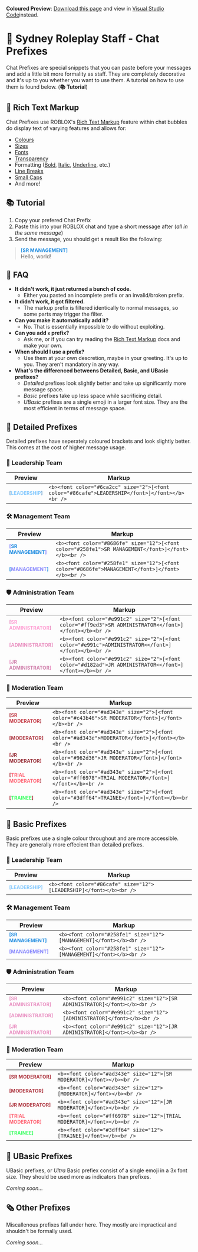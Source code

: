 **Coloured Preview**: [Download this page](https://raw.githubusercontent.com/badlydr4wn/srp-chat-prefixes/refs/heads/main/README.md) and view in [Visual Studio Code](https://code.visualstudio.com)instead.

# 🌴 Sydney Roleplay Staff - Chat Prefixes
Chat Prefixes are special snippets that you can paste before your messages and add a little bit more formality as staff. They are completely decorative and it's up to you whether you want to use them. A tutorial on how to use them is found below. (**📚 Tutorial**)

## 📑 Rich Text Markup
Chat Prefixes use ROBLOX's [Rich Text Markup](https://create.roblox.com/docs/ui/rich-text) feature within chat bubbles do display text of varying features and allows for:
- [Colours](https://create.roblox.com/docs/ui/rich-text#color)
- [Sizes](https://create.roblox.com/docs/ui/rich-text#size)
- [Fonts](https://create.roblox.com/docs/ui/rich-text#font-face)
- [Transparency](https://create.roblox.com/docs/ui/rich-text#transparency)
- Formatting ([Bold](https://create.roblox.com/docs/ui/rich-text#bold), [Italic](https://create.roblox.com/docs/ui/rich-text#italic), [Underline](https://create.roblox.com/docs/ui/rich-text#underline), etc.)
- [Line Breaks](https://create.roblox.com/docs/ui/rich-text#line-break)
- [Small Caps](https://create.roblox.com/docs/ui/rich-text#small-caps)
- And more!

## 📚 Tutorial
1. Copy your prefered Chat Prefix
2. Paste this into your ROBLOX chat and type a short message after (*all in the same message*)
3. Send the message, you should get a result like the following:
> <b><font color="#258fe1" size="2">[SR MANAGEMENT]</font></b><br />
> Hello, world!

## 🔎 FAQ
- **It didn't work, it just returned a bunch of code.**
  - Either you pasted an incomplete prefix or an invalid/broken prefix.
- **It didn't work, it got filtered.**
  - The markup prefix is filtered identically to normal messages, so some parts may trigger the filter.
- **Can you make it automatically add it?**
  - No. That is essentially impossible to do without exploiting.
- **Can you add `x` prefix?**
  - Ask me, or if you can try reading the [Rich Text Markup](https://create.roblox.com/docs/ui/rich-text) docs and make your  own.
- **When should I use a prefix?**
  - Use them at your own descretion, maybe in your greeting. It's up to you. They aren't mandatory in any way.
- **What's the differenced betweens Detailed, Basic, and UBasic prefixes?**
  - *Detailed* prefixes look slightly better and take up significantly more message space.
  - *Basic* prefixes take up less space while sacrificing detail.
  - *UBasic* prefixes are a single emoji in a larger font size. They are the most efficient in terms of message space.

## 📰 Detailed Prefixes
Detailed prefixes have seperately coloured brackets and look slightly better. This comes at the cost of higher message usage.

### 👑 Leadership Team
| Preview | Markup |
| --- | --- |
| <b><font color="#6ca2cc" size="2">[<font color="#86cafe">LEADERSHIP</font>]</font></b> | `<b><font color="#6ca2cc" size="2">[<font color="#86cafe">LEADERSHIP</font>]</font></b><br />` |

### 🛠️ Management Team
| Preview | Markup |
| --- | --- |
| <b><font color="#8686fe" size="2">[<font color="#258fe1">SR MANAGEMENT</font>]</font></b> | `<b><font color="#8686fe" size="12">[<font color="#258fe1">SR MANAGEMENT</font>]</font></b><br />` |
| <b><font color="#258fe1" size="2">[<font color="#8686fe">MANAGEMENT</font>]</font></b> | `<b><font color="#258fe1" size="12">[<font color="#8686fe">MANAGEMENT</font>]</font></b><br />`|

### 🛡️ Administration Team
| Preview | Markup |
| --- | --- |
| <b><font color="#e991c2" size="2">[<font color="#ff9ed3">SR ADMINISTRATOR</font>]</font></b> | `<b><font color="#e991c2" size="2">[<font color="#ff9ed3">SR ADMINISTRATOR<</font>]</font></b><br />`|
| <b><font color="#e991c2" size="2">[<font color="#e991c">ADMINISTRATOR</font>]</font></b> | `<b><font color="#e991c2" size="2">[<font color="#e991c">ADMINISTRATOR<</font>]</font></b><br />`|
| <b><font color="#e991c2" size="2">[<font color="#d182ad">JR ADMINISTRATOR</font>]</font></b> | `<b><font color="#e991c2" size="2">[<font color="#d182ad">JR ADMINISTRATOR<</font>]</font></b><br />`|

### 🔨 Moderation Team
| Preview | Markup |
| --- | --- |
| <b><font color="#ad343e" size="2">[<font color="#c43b46">SR MODERATOR</font>]</font></b> | `<b><font color="#ad343e" size="2">[<font color="#c43b46">SR MODERATOR</font>]</font></b><br />`|
| <b><font color="#ad343e" size="2">[<font color="#ad343e">MODERATOR</font>]</font></b> | `<b><font color="#ad343e" size="2">[<font color="#ad343e">MODERATOR</font>]</font></b><br />`|
| <b><font color="#ad343e" size="2">[<font color="#962d36">JR MODERATOR</font>]</font></b> | `<b><font color="#ad343e" size="2">[<font color="#962d36">JR MODERATOR</font>]</font></b><br />`|
| <b><font color="#ad343e" size="2">[<font color="#ff6978">TRIAL MODERATOR</font>]</font></b> | `<b><font color="#ad343e" size="2">[<font color="#ff6978">TRIAL MODERATOR</font>]</font></b><br />`|
| <b><font color="#ad343e" size="2">[<font color="#3dff64">TRAINEE</font>]</font></b> | `<b><font color="#ad343e" size="2">[<font color="#3dff64">TRAINEE</font>]</font></b><br />`|

## 📃 Basic Prefixes
Basic prefixes use a single colour throughout and are more accessible. They are generally more effecient than detailed prefixes.

### 👑 Leadership Team
| Preview | Markup |
| --- | --- |
| <b><font color="#86cafe" size="2">[LEADERSHIP]</font></b> | `<b><font color="#86cafe" size="12">[LEADERSHIP]</font></b><br />` |

### 🛠️ Management Team
| Preview | Markup |
| --- | --- |
| <b><font color="#258fe1" size="2">[SR MANAGEMENT]</font></b> | `<b><font color="#258fe1" size="12">[MANAGEMENT]</font></b><br />` |
| <b><font color="#8686fe" size="2">[MANAGEMENT]</font></b> | `<b><font color="#258fe1" size="12">[MANAGEMENT]</font></b><br />` |

### 🛡️ Administration Team
| Preview | Markup |
| --- | --- |
| <b><font color="#e991c2" size="2">[SR ADMINISTRATOR]</font></b> | `<b><font color="#e991c2" size="12">[SR ADMINISTRATOR]</font></b><br />` |
| <b><font color="#e991c2" size="2">[ADMINISTRATOR]</font></b> | `<b><font color="#e991c2" size="12">[ADMINISTRATOR]</font></b><br />` |
| <b><font color="#e991c2" size="2">[JR ADMINISTRATOR]</font></b> | `<b><font color="#e991c2" size="12">[JR ADMINISTRATOR]</font></b><br />` |

### 🔨 Moderation Team
| Preview | Markup |
| --- | --- |
| <b><font color="#ad343e" size="2">[SR MODERATOR]</font></b> | `<b><font color="#ad343e" size="12">[SR MODERATOR]</font></b><br />` |
| <b><font color="#ad343e" size="2">[MODERATOR]</font></b> | `<b><font color="#ad343e" size="12">[MODERATOR]</font></b><br />` |
| <b><font color="#ad343e" size="2">[JR MODERATOR]</font></b> | `<b><font color="#ad343e" size="12">[JR MODERATOR]</font></b><br />` |
| <b><font color="#ff6978" size="2">[TRIAL MODERATOR]</font></b> | `<b><font color="#ff6978" size="12">[TRIAL MODERATOR]</font></b><br />` |
| <b><font color="#3dff64" size="2">[TRAINEE]</font></b> | `<b><font color="#3dff64" size="12">[TRAINEE]</font></b><br />` |


## 📄 UBasic Prefixes
UBasic prefixes, or *Ultra* Basic prefiex consist of a single emoji in a 3x font size. They should be used more as indicators than prefixes.

*Coming soon...*


## 🗞️ Other Prefixes
Miscallenous prefixes fall under here. They mostly are impractical and shouldn't be formally used.

*Coming soon...*
